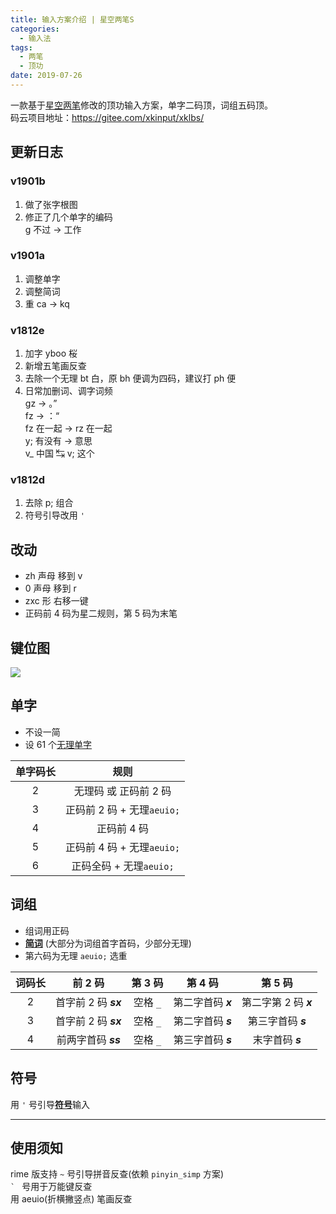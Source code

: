 ```yaml
---
title: 输入方案介绍 | 星空两笔S
categories:
  - 输入法
tags:
  - 两笔
  - 顶功
date: 2019-07-26
---
```


一款基于[星空两笔](https://gitee.com/morler/rime_xklb)修改的顶功输入方案，单字二码顶，词组五码顶。  
码云项目地址：<https://gitee.com/xkinput/xklbs/>

<!-- more -->

## 更新日志

### v1901b

1. 做了张字根图
2. 修正了几个单字的编码  
   g 不过 → 工作

### v1901a

1. 调整单字
2. 调整简词
3. 重 ca → kq

### v1812e

1. 加字 yboo 桜
2. 新增五笔画反查
3. 去除一个无理 bt 白，原 bh 便调为四码，建议打 ph 便
4. 日常加删词、调字词频  
   gz → 。”  
   fz → ：“  
   fz 在一起 → rz 在一起  
   y; 有没有 → 意思  
   v\_ 中国 ↹ v; 这个

### v1812d

1. 去除 p; 组合
2. 符号引导改用 `'`

## 改动

- zh 声母 移到 v
- 0 声母 移到 r
- zxc 形 右移一键
- 正码前 4 码为星二规则，第 5 码为末笔

## 键位图

![](https://gitee.com/xkinput/xklbs/raw/master/键位图.png)

## 单字

- 不设一简
- 设 61 个[无理单字](https://gitee.com/xkinput/xklbs/blob/master/无理单字.txt)

| 单字码长 |            规则            |
| :------: | :------------------------: |
|    2     |   无理码 或 正码前 2 码    |
|    3     | 正码前 2 码 + 无理`aeuio;` |
|    4     |        正码前 4 码         |
|    5     | 正码前 4 码 + 无理`aeuio;` |
|    6     |  正码全码 + 无理`aeuio;`   |

## 词组

- 组词用正码
- [**简词**](https://gitee.com/xkinput/xklbs/blob/master/简词.txt) (大部分为词组首字首码，少部分无理)
- 第六码为无理 `aeuio;` 选重

| 词码长 |       前 2 码        | 第 3 码  |      第 4 码       |        第 5 码        |
| :----: | :------------------: | :------: | :----------------: | :-------------------: |
|   2    | 首字前 2 码 **_sx_** | 空格 `_` | 第二字首码 **_x_** | 第二字第 2 码 **_x_** |
|   3    | 首字前 2 码 **_sx_** | 空格 `_` | 第二字首码 **_s_** |  第三字首码 **_s_**   |
|   4    | 前两字首码 **_ss_**  | 空格 `_` | 第三字首码 **_s_** |   末字首码 **_s_**    |

## 符号

用 `'` 号引导[**符号**](https://gitee.com/xkinput/xklbs/blob/master/符号.txt)输入

---

## 使用须知

rime 版支持 `~` 号引导拼音反查(依赖 `pinyin_simp` 方案)  
`` `  `` 号用于万能键反查  
用 aeuio(折横撇竖点) 笔画反查
